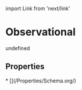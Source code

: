 import Link from 'next/link'
# Observational

undefined

## Properties

<Grid>
* [](/Properties/Schema.org/)

</Grid>

